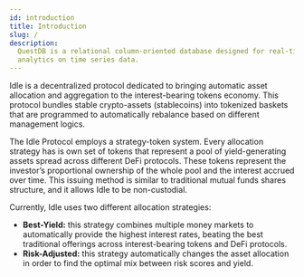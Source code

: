 ```yaml
---
id: introduction
title: Introduction
slug: /
description:
  QuestDB is a relational column-oriented database designed for real-time
  analytics on time series data.
---
```


Idle is a decentralized protocol dedicated to bringing automatic asset allocation and aggregation to the interest-bearing tokens economy. This protocol bundles stable crypto-assets (stablecoins) into tokenized baskets that are programmed to automatically rebalance based on different management logics.

The Idle Protocol employs a strategy-token system. Every allocation strategy has is own set of tokens that represent a pool of yield-generating assets spread across different DeFi protocols. These tokens represent the investor’s proportional ownership of the whole pool and the interest accrued over time. This issuing method is similar to traditional mutual funds shares structure, and it allows Idle to be non-custodial.

Currently, Idle uses two different allocation strategies:

* **Best-Yield:** this strategy combines multiple money markets to automatically provide the highest interest rates, beating the best traditional offerings across interest-bearing tokens and DeFi protocols.
* **Risk-Adjusted:** this strategy automatically changes the asset allocation in order to find the optimal mix between risk scores and yield.